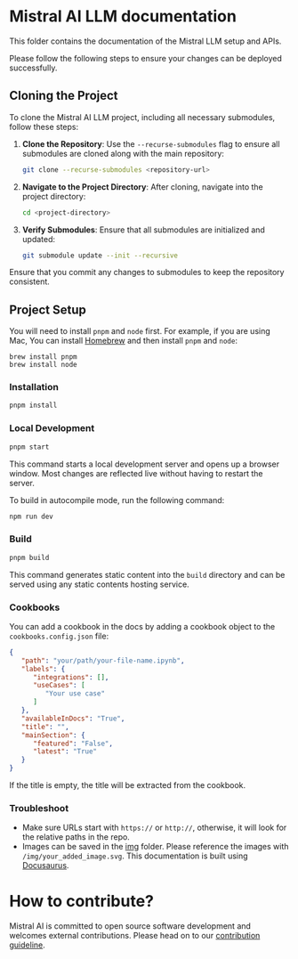 # Mistral AI LLM documentation

This folder contains the documentation of the Mistral LLM setup and APIs.

Please follow the following steps to ensure your changes can be deployed
successfully.

## Cloning the Project

To clone the Mistral AI LLM project, including all necessary submodules, follow these steps:

1. **Clone the Repository**: Use the `--recurse-submodules` flag to ensure all submodules are cloned along with the main repository:

   ```bash
   git clone --recurse-submodules <repository-url>
   ```

2. **Navigate to the Project Directory**: After cloning, navigate into the project directory:

   ```bash
   cd <project-directory>
   ```

3. **Verify Submodules**: Ensure that all submodules are initialized and updated:
   ```bash
   git submodule update --init --recursive
   ```

Ensure that you commit any changes to submodules to keep the repository consistent.

## Project Setup

You will need to install `pnpm` and `node` first. For example, if you are using Mac, You can install [Homebrew](https://brew.sh/) and then install `pnpm` and `node`:

```
brew install pnpm
brew install node
```

### Installation

```bash
pnpm install
```

### Local Development

```bash
pnpm start
```

This command starts a local development server and opens up a browser window. Most changes are reflected live without having to restart the server.


To build in autocompile mode, run the following command:
```bash
npm run dev
```

### Build

```bash
pnpm build
```

This command generates static content into the `build` directory and can be served using any static contents hosting service.

### Cookbooks

You can add a cookbook in the docs by adding a cookbook object to the `cookbooks.config.json` file:

```json
{
   "path": "your/path/your-file-name.ipynb",
   "labels": {
      "integrations": [],
      "useCases": [
         "Your use case"
      ]
   },
   "availableInDocs": "True", 
   "title": "",
   "mainSection": {
      "featured": "False",
      "latest": "True"
   }
}
```

If the title is empty, the title will be extracted from the cookbook.

### Troubleshoot

- Make sure URLs start with `https://` or `http://`, otherwise, it will look for the relative paths in the repo.
- Images can be saved in the [img](https://github.com/mistralai/platform-docs-public/tree/main/static/img) folder. Please reference the images with `/img/your_added_image.svg`.
This documentation is built using [Docusaurus](https://docusaurus.io/).

# How to contribute?

Mistral AI is committed to open source software development and welcomes external contributions. Please head on to our [contribution guideline](https://docs.mistral.ai/guides/contribute/). 
